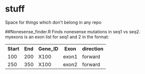 # stuff
Space for things which don't belong in any repo

##Nonesense_finder.R
Finds nonesense mutations in seq1 vs seq2.<br>
myexons is an exon list for seq1 and 2 in the format: <br>
<table>
  <tr>
    <th>Start</th>
    <th>End</th>
    <th>Gene_ID</th>
    <th>Exon</th>
    <th>direction</th>
  </tr>
  <tr>
    <td>100</td>
    <td>200</td>
    <td>X100</td>
    <td>exon1</td>
    <td>forward</td>
  </tr>
  <tr>
    <td>250</td>
    <td>350</td>
    <td>X100</td>
    <td>exon2</td>
    <td>forward</td>
  </tr>  
</table>

